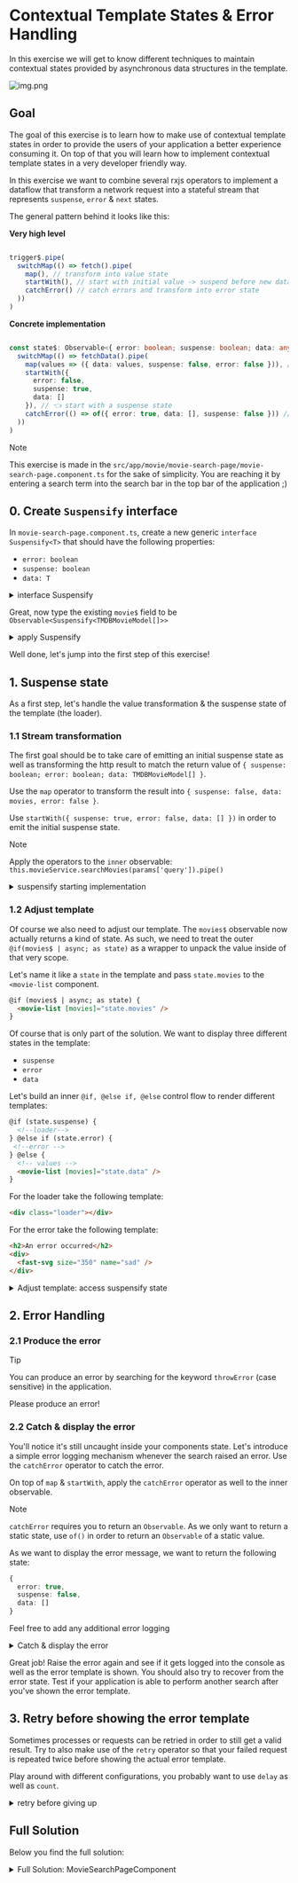 # Contextual Template States & Error Handling

In this exercise we will get to know different techniques to maintain contextual states provided by asynchronous data
structures in the template.

![img.png](../images/contextual-template-states.png)

## Goal

The goal of this exercise is to learn how to make use of contextual template states in order to provide the users of your
application a better experience consuming it. On top of that you will learn how to implement contextual template states
in a very developer friendly way.

In this exercise we want to combine several rxjs operators to implement a dataflow that transform a network request
into a stateful stream that represents `suspense`, `error` & `next` states.

The general pattern behind it looks like this:

**Very high level**

```ts

trigger$.pipe(
  switchMap(() => fetch().pipe(
    map(), // transform into value state
    startWith(), // start with initial value -> suspend before new data arrives
    catchError() // catch errors and transform into error state
  ))
)
```

**Concrete implementation**
```ts

const state$: Observable<{ error: boolean; suspense: boolean; data: any[]}> = trigger$.pipe(
  switchMap(() => fetchData().pipe(
    map(values => ({ data: values, suspense: false, error: false })), // 👈️ values have arrived
    startWith({
      error: false,
      suspense: true,
      data: []
    }), // 👈️ start with a suspense state
    catchError(() => of({ error: true, data: [], suspense: false })) // 👈️ an error occurred
  ))
)
```

>[!NOTE]
> This exercise is made in the `src/app/movie/movie-search-page/movie-search-page.component.ts` for the sake of simplicity.
> You are reaching it by entering a search term into the search bar in the top bar of the application ;)

## 0. Create `Suspensify` interface

In `movie-search-page.component.ts`, create a new generic `interface Suspensify<T>` that should have the following properties:

* `error: boolean`
* `suspense: boolean`
* `data: T`

<details>
  <summary>interface Suspensify<T></summary>

```ts
// movie-search-page.component.ts

interface Suspensify<T> {
  error: boolean;
  suspense: boolean;
  data: T;
}

```

</details>

Great, now type the existing `movie$` field to be `Observable<Suspensify<TMDBMovieModel[]>>`

<details>
  <summary>apply Suspensify</summary>

```ts
import { TMDBMovieModel } from '../../shared/model/movie.model';


interface Suspensify<T> {
  error: boolean;
  suspense: boolean;
  data: T;
}

/**/
export class MovieSearchPageComponent {
  private movieService = inject(MovieService);
  private activatedRoute = inject(ActivatedRoute);
  
  //                👇️👇️👇️
  movies$: Observable<Suspensify<TMDBMovieModel[]>> = this.activatedRoute.params.pipe(
    switchMap((params) => {
      return this.movieService.searchMovies(params['query']);
    }),
  );
}

```

</details>

Well done, let's jump into the first step of this exercise!

## 1. Suspense state

As a first step, let's handle the value transformation & the suspense state of the template (the loader).

### 1.1 Stream transformation

The first goal should be to take care of emitting an initial suspense state as well as transforming
the http result to match the return value of `{ suspense: boolean; error: boolean; data: TMDBMovieModel[] }`.

Use the `map` operator to transform the result into `{ suspense: false, data: movies, error: false }`.

Use `startWith({ suspense: true, error: false, data: [] })` in order to emit the initial suspense state.

> [!NOTE]
> Apply the operators to the `inner` observable: `this.movieService.searchMovies(params['query']).pipe()`

<details>
  <summary>suspensify starting implementation</summary>

```ts

// movie-search-page.component.ts

movies$: Observable<Suspensify<TMDBMovieModel[]>> =
  this.activatedRoute.params.pipe(
    switchMap((params) => {
      return this.movieService.searchMovies(params['query']).pipe(
        map((movies) => ({
          suspense: false,
          data: movies,
          error: false,
        })),
        startWith({
          suspense: true,
          error: false,
          data: [],
        }),
      );
    }),
  );

```

</details>

### 1.2 Adjust template

Of course we also need to adjust our template. The `movies$` observable now actually returns a kind of state.
As such, we need to treat the outer `@if(movies$ | async; as state)` as a wrapper to unpack the value inside of that
very scope.

Let's name it like a `state` in the template and pass `state.movies` to the `<movie-list` component.

```html
@if (movies$ | async; as state) {
  <movie-list [movies]="state.movies" />
}
```

Of course that is only part of the solution. We want to display three different states in the template:

* `suspense`
* `error`
* `data`


Let's build an inner `@if, @else if, @else` control flow to render different templates:

```html
@if (state.suspense) {
  <!--loader-->
} @else if (state.error) {
 <!--error -->
} @else {
  <!-- values -->
  <movie-list [movies]="state.data" />
}
```

For the loader take the following template:

```html
<div class="loader"></div>
```

For the error take the following template:

```html
<h2>An error occurred</h2>
<div>
  <fast-svg size="350" name="sad" />
</div>
```


<details>
  <summary>Adjust template: access suspensify state</summary>

```html
<!-- movie-search-page.component.ts -->

@if (movies$ | async; as state) {
  @if (state.suspense) {
    <div class="loader"></div>
  } @else if (state.error) {
  <h2>An error occurred</h2>
  <div>
    <fast-svg size="350" name="sad" />
  </div>
  } @else {
    <movie-list [movies]="state.data" />
  }
}

```

</details>

## 2. Error Handling

### 2.1 Produce the error

> [!TIP]
> You can produce an error by searching for the keyword `throwError` (case sensitive) in the application.

Please produce an error!

### 2.2 Catch & display the error

You'll notice it's still uncaught inside your components state. Let's introduce a simple error logging mechanism whenever the
search raised an error. Use the `catchError` operator to catch the error.

On top of `map` & `startWith`, apply the `catchError` operator as well to the inner observable.

> [!NOTE]
> `catchError` requires you to return an `Observable`. As we only want to return a static state, use `of()` in order
> to return an `Observable` of a static value.

As we want to display the error message, we want to return the following state:

```ts
{
  error: true,
  suspense: false,
  data: []
}
```

Feel free to add any additional error logging

<details>
  <summary>Catch & display the error</summary>

```ts

// movie-search-page.component.ts


movies$: Observable<Suspensify<TMDBMovieModel[]>> =
  this.activatedRoute.params.pipe(
    switchMap((params) => {
      return this.movieService.searchMovies(params['query']).pipe(
        /* other operators */
        catchError((e) => {
          console.error('an error occurred when searching', e);
          return of({
            error: true,
            suspense: false,
            data: [],
          });
        }),
      );
    }),
  );

```

</details>

Great job! Raise the error again and see if it gets logged into the console as well as the error template is shown.
You should also try to recover from the error state. Test if your application is able to perform another search
after you've shown the error template.

## 3. Retry before showing the error template

Sometimes processes or requests can be retried in order to still get a valid result.
Try to also make use of the `retry` operator so that your failed request is repeated twice before showing the actual error template.

Play around with different configurations, you probably want to use `delay` as well as `count`.

<details>
  <summary>retry before giving up</summary>

```ts

// movie-search-page.component.ts

import { retry } from 'rxjs';


movies$ = this.activatedRoute.params.pipe(
  switchMap((params) => {
    return this.movieService.searchMovies(params['query']);
  }),
  retry({ delay: 1000, count: 2 }),
  catchError(e => {
    console.error('an error occurred when searching', e);
    return NEVER; // return NEVER, as we don't want to send data to the let directive
  })
);

```
</details>

## Full Solution

Below you find the full solution:

<details>
  <summary>Full Solution: MovieSearchPageComponent</summary>

```ts

import { AsyncPipe } from '@angular/common';
import { Component, inject } from '@angular/core';
import { ActivatedRoute } from '@angular/router';
import { FastSvgComponent } from '@push-based/ngx-fast-svg';
import { catchError, map, Observable, of, retry, startWith, switchMap } from 'rxjs';

import { TMDBMovieModel } from '../../shared/model/movie.model';
import { MovieService } from '../movie.service';
import { MovieListComponent } from '../movie-list/movie-list.component';

interface Suspensify<T> {
  error: boolean;
  suspense: boolean;
  data: T;
}

@Component({
  selector: 'movie-search-page',
  template: `
    @if (movies$ | async; as state) {
      @if (state.suspense) {
        <div class="loader"></div>
      } @else if (state.error) {
        <h2>An error occurred</h2>
        <div>
          <fast-svg size="350" name="sad" />
        </div>
      } @else {
        <movie-list [movies]="state.data" />
      }
    }
  `,
  standalone: true,
  imports: [MovieListComponent, AsyncPipe, FastSvgComponent],
})
export class MovieSearchPageComponent {
  private movieService = inject(MovieService);
  private activatedRoute = inject(ActivatedRoute);

  movies$: Observable<Suspensify<TMDBMovieModel[]>> =
    this.activatedRoute.params.pipe(
      switchMap((params) => {
        return this.movieService.searchMovies(params['query']).pipe(
          map((movies) => ({
            suspense: false,
            data: movies,
            error: false,
          })),
          startWith({
            suspense: true,
            error: false,
            data: [],
          }),
          retry({ count: 2, delay: 1000 }),
          catchError((e) => {
            console.error('an error occurred when searching', e);
            return of({
              error: true,
              suspense: false,
              data: [],
            });
          }),
        );
      }),
    );
}


```

</details>
